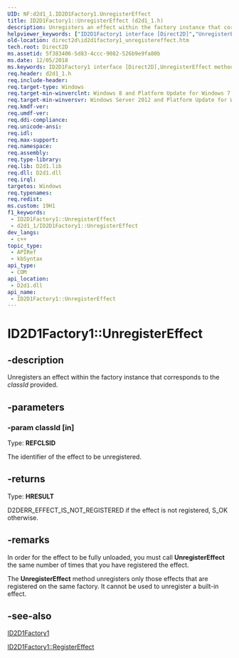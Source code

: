 ```yaml
---
UID: NF:d2d1_1.ID2D1Factory1.UnregisterEffect
title: ID2D1Factory1::UnregisterEffect (d2d1_1.h)
description: Unregisters an effect within the factory instance that corresponds to the classId provided.
helpviewer_keywords: ["ID2D1Factory1 interface [Direct2D]","UnregisterEffect method","ID2D1Factory1.UnregisterEffect","ID2D1Factory1::UnregisterEffect","UnregisterEffect","UnregisterEffect method [Direct2D]","UnregisterEffect method [Direct2D]","ID2D1Factory1 interface","d2d1_1/ID2D1Factory1::UnregisterEffect","direct2d.id2d1factory1_unregistereffect"]
old-location: direct2d\id2d1factory1_unregistereffect.htm
tech.root: Direct2D
ms.assetid: 5f383406-5d83-4ccc-9082-526b9e9fa80b
ms.date: 12/05/2018
ms.keywords: ID2D1Factory1 interface [Direct2D],UnregisterEffect method, ID2D1Factory1.UnregisterEffect, ID2D1Factory1::UnregisterEffect, UnregisterEffect, UnregisterEffect method [Direct2D], UnregisterEffect method [Direct2D],ID2D1Factory1 interface, d2d1_1/ID2D1Factory1::UnregisterEffect, direct2d.id2d1factory1_unregistereffect
req.header: d2d1_1.h
req.include-header: 
req.target-type: Windows
req.target-min-winverclnt: Windows 8 and Platform Update for Windows 7 [desktop apps \| UWP apps]
req.target-min-winversvr: Windows Server 2012 and Platform Update for Windows Server 2008 R2 [desktop apps \| UWP apps]
req.kmdf-ver: 
req.umdf-ver: 
req.ddi-compliance: 
req.unicode-ansi: 
req.idl: 
req.max-support: 
req.namespace: 
req.assembly: 
req.type-library: 
req.lib: D2d1.lib
req.dll: D2d1.dll
req.irql: 
targetos: Windows
req.typenames: 
req.redist: 
ms.custom: 19H1
f1_keywords:
 - ID2D1Factory1::UnregisterEffect
 - d2d1_1/ID2D1Factory1::UnregisterEffect
dev_langs:
 - c++
topic_type:
 - APIRef
 - kbSyntax
api_type:
 - COM
api_location:
 - D2d1.dll
api_name:
 - ID2D1Factory1::UnregisterEffect
---
```


# ID2D1Factory1::UnregisterEffect


## -description

Unregisters an  effect within the factory instance that corresponds to the <i>classId</i> provided.

## -parameters

### -param classId [in]

Type: <b>REFCLSID</b>

The identifier of the effect to be unregistered.

## -returns

Type: <b>HRESULT</b>

D2DERR_EFFECT_IS_NOT_REGISTERED if the effect is not registered, S_OK otherwise.

## -remarks

In order for the effect to be fully unloaded, you must call <b>UnregisterEffect</b> the same number of times that you have registered the effect.

The <b>UnregisterEffect</b> method unregisters only those effects that are registered on the same factory. It cannot be used to unregister a built-in effect.

## -see-also

<a href="/windows/desktop/api/d2d1_1/nn-d2d1_1-id2d1factory1">ID2D1Factory1</a>



<a href="/windows/desktop/api/d2d1_1/nf-d2d1_1-id2d1factory1-registereffectfromstring">ID2D1Factory1::RegisterEffect</a>

